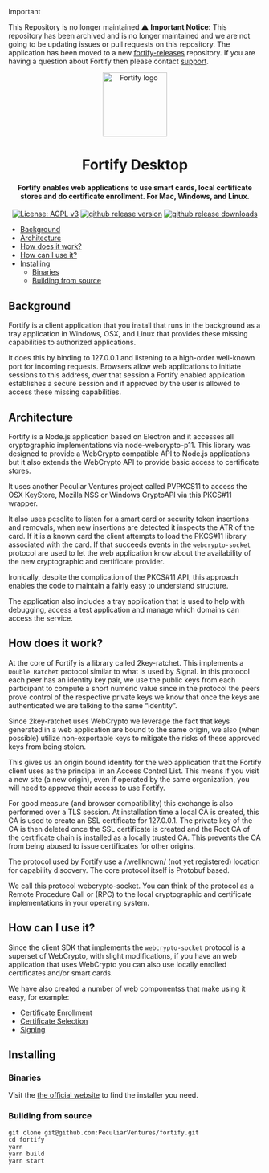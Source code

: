 > [!IMPORTANT]
> This Repository is no longer maintained
> ⚠️ **Important Notice:** This repository has been archived and is no longer maintained and we are not going to be updating issues or pull requests on this repository. The application has been moved to a new [fortify-releases](https://github.com/PeculiarVentures/fortify-releases) repository.
> If you are having a question about Fortify then please contact [support](mailto:support@fortifyapp.com).

<p align="center">
  <a href="https://fortifyapp.com/" rel="noopener" target="_blank"><img width="128" src="src/static/icons/tray/png/icon@16x.png" alt="Fortify logo"></a></p>
</p>

<h1 align="center">Fortify Desktop</h1>

<h4 align="center">Fortify enables web applications to use smart cards, local certificate stores and do certificate enrollment. For Mac, Windows, and Linux.</h4>

<p align="center">
  <a href="https://github.com/PeculiarVentures/fortify/blob/main/LICENSE"><img src="https://img.shields.io/badge/License-AGPL%20v3-blue.svg" alt="License: AGPL v3"></a>
  <a href="https://github.com/PeculiarVentures/fortify/releases"><img src="https://img.shields.io/github/v/release/PeculiarVentures/fortify.svg" alt="github release version"></a>
  <a href="https://github.com/PeculiarVentures/fortify/releases"><img src="https://img.shields.io/github/downloads/PeculiarVentures/fortify/total.svg" alt="github release downloads"></a>
</p>

- [Background](#background)
- [Architecture](#architecture)
- [How does it work?](#how-does-it-work)
- [How can I use it?](#how-can-i-use-it)
- [Installing](#installing)
  - [Binaries](#binaries)
  - [Building from source](#building-from-source)

## Background
Fortify is a client application that you install that runs in the background as a tray application in Windows, OSX, and Linux that provides these missing capabilities to authorized applications.

It does this by binding to 127.0.0.1 and listening to a high-order well-known port for incoming requests. Browsers allow web applications to initiate sessions to this address, over that session a Fortify enabled application establishes a secure session and if approved by the user is allowed to access these missing capabilities.

## Architecture
Fortify is a Node.js application based on Electron and it accesses all cryptographic implementations via node-webcrypto-p11. This library was designed to provide a WebCrypto compatible API to Node.js applications but it also extends the WebCrypto API to provide basic access to certificate stores.

It uses another Peculiar Ventures project called PVPKCS11 to access the OSX KeyStore, Mozilla NSS or Windows CryptoAPI via this PKCS#11 wrapper.

It also uses pcsclite to listen for a smart card or security token insertions and removals, when new insertions are detected it inspects the ATR of the card. If it is a known card the client attempts to load the PKCS#11 library associated with the card. If that succeeds events in the `webcrypto-socket` protocol are used to let the web application know about the availability of the new cryptographic and certificate provider.

Ironically, despite the complication of the PKCS#11 API, this approach enables the code to maintain a fairly easy to understand structure.

The application also includes a tray application that is used to help with debugging, access a test application and manage which domains can access the service.

## How does it work?
At the core of Fortify is a library called 2key-ratchet. This implements a `Double Ratchet` protocol similar to what is used by Signal. In this protocol each peer has an identity key pair, we use the public keys from each participant to compute a short numeric value since in the protocol the peers prove control of the respective private keys we know that once the keys are authenticated we are talking to the same “identity”.

Since 2key-ratchet uses WebCrypto we leverage the fact that keys generated in a web application are bound to the same origin, we also (when possible) utilize non-exportable keys to mitigate the risks of these approved keys from being stolen.

This gives us an origin bound identity for the web application that the Fortify client uses as the principal in an Access Control List. This means if you visit a new site (a new origin), even if operated by the same organization, you will need to approve their access to use Fortify.

For good measure (and browser compatibility) this exchange is also performed over a TLS session. At installation time a local CA is created, this CA is used to create an SSL certificate for 127.0.0.1. The private key of the CA is then deleted once the SSL certificate is created and the Root CA of the certificate chain is installed as a locally trusted CA. This prevents the CA from being abused to issue certificates for other origins.

The protocol used by Fortify use a /.wellknown/ (not yet registered) location for capability discovery. The core protocol itself is Protobuf based.

We call this protocol webcrypto-socket. You can think of the protocol as a Remote Procedure Call or (RPC) to the local cryptographic and certificate implementations in your operating system.

## How can I use it?

Since the client SDK that implements the `webcrypto-socket` protocol is a superset of WebCrypto, with slight modifications, if you have an web application that uses WebCrypto you can also use locally enrolled certificates and/or smart cards.

We have also created a number of web componentss that make using it easy, for example:

- [Certificate Enrollment](https://fortifyapp.com/examples/certificate-enrollment)
- [Certificate Selection](https://fortifyapp.com/examples/certificate-management)
- [Signing](https://fortifyapp.com/examples/signing)


## Installing

### Binaries

Visit the [the official website](https://fortifyapp.com/#download) to find the installer you need.

### Building from source

```
git clone git@github.com:PeculiarVentures/fortify.git
cd fortify
yarn
yarn build
yarn start
```
